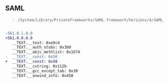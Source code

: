 ## SAML

> `/System/Library/PrivateFrameworks/SAML.framework/Versions/A/SAML`

```diff

-561.0.1.0.0
+561.0.0.0.0
   __TEXT.__text: 0xe9c4
   __TEXT.__auth_stubs: 0x3b0
   __TEXT.__objc_methlist: 0x1674
-  __TEXT.__const: 0x50
+  __TEXT.__const: 0x48
   __TEXT.__cstring: 0x112b
   __TEXT.__gcc_except_tab: 0x30
   __TEXT.__unwind_info: 0x450

```
